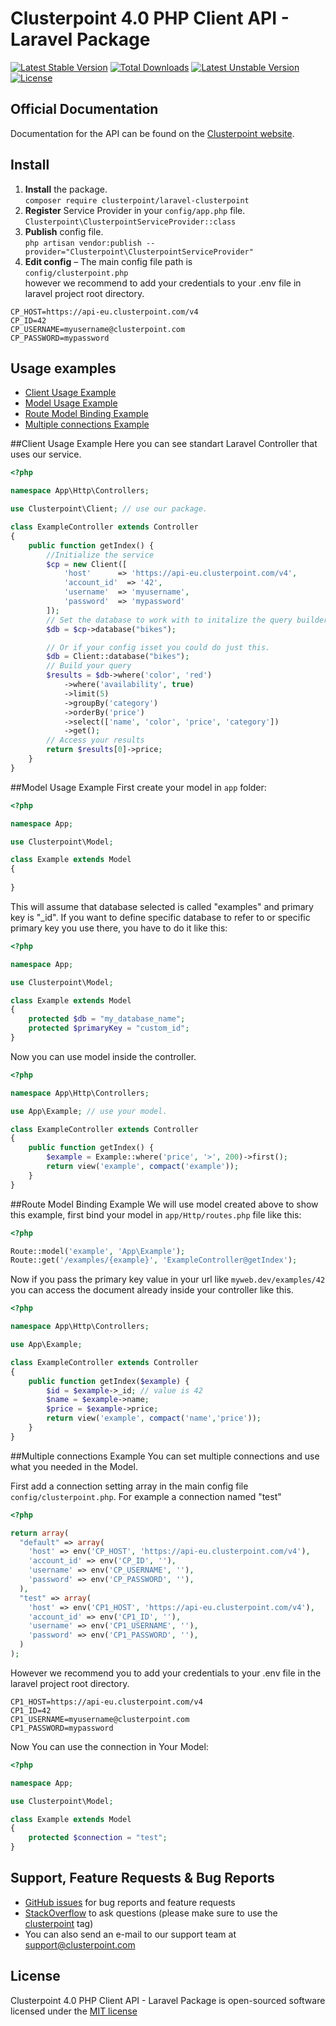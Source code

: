 # Clusterpoint 4.0 PHP Client API - Laravel Package

[![Latest Stable Version](https://poser.pugx.org/clusterpoint/laravel-clusterpoint/v/stable)](https://packagist.org/packages/clusterpoint/laravel-clusterpoint) [![Total Downloads](https://poser.pugx.org/clusterpoint/laravel-clusterpoint/downloads)](https://packagist.org/packages/clusterpoint/laravel-clusterpoint) [![Latest Unstable Version](https://poser.pugx.org/clusterpoint/laravel-clusterpoint/v/unstable)](https://packagist.org/packages/clusterpoint/laravel-clusterpoint) [![License](https://poser.pugx.org/clusterpoint/laravel-clusterpoint/license)](https://packagist.org/packages/clusterpoint/laravel-clusterpoint)

## Official Documentation

Documentation for the API can be found on the [Clusterpoint website](https://www.clusterpoint.com/docs/api/4/php/345/overview).

## Install
1. **Install** the package.  
``composer require clusterpoint/laravel-clusterpoint``
1. **Register** Service Provider in your `config/app.php` file.  
``Clusterpoint\ClusterpointServiceProvider::class``
1. **Publish** config file.  
``php artisan vendor:publish --provider="Clusterpoint\ClusterpointServiceProvider"``  
1. **Edit config** – The main config file path is  
  ``config/clusterpoint.php``  
however we recommend to add your credentials to your .env file in laravel project root directory.
```
CP_HOST=https://api-eu.clusterpoint.com/v4  
CP_ID=42  
CP_USERNAME=myusername@clusterpoint.com  
CP_PASSWORD=mypassword  
```

## Usage examples
* [Client Usage Example](#client)
* [Model Usage Example](#model)
* [Route Model Binding Example](#route)
* [Multiple connections Example](#connect)


<a name="client"></a>
##Client Usage Example
Here you can see standart Laravel Controller that uses our service.
```PHP
<?php

namespace App\Http\Controllers;

use Clusterpoint\Client; // use our package.

class ExampleController extends Controller
{
    public function getIndex() {
		//Initialize the service
		$cp = new Client([
		    'host'      => 'https://api-eu.clusterpoint.com/v4',
		    'account_id'  => '42',
		    'username'  => 'myusername',
		    'password'  => 'mypassword'
		]);
		// Set the database to work with to initalize the query builder for it.
		$db = $cp->database("bikes");

		// Or if your config isset you could do just this.
		$db = Client::database("bikes");
		// Build your query
		$results = $db->where('color', 'red')
			->where('availability', true)
			->limit(5)
			->groupBy('category')
			->orderBy('price')
			->select(['name', 'color', 'price', 'category'])
			->get();
		// Access your results
		return $results[0]->price;
	}
}
```

<a name="model"></a>
##Model Usage Example
First create your model in `app` folder:  
```PHP
<?php

namespace App;

use Clusterpoint\Model;

class Example extends Model
{
	
}
```
This will assume that database selected is called "examples" and primary key is "_id". If you want to define specific database to refer to or specific primary key you use there, you have to do it like this:  
```PHP
<?php

namespace App;

use Clusterpoint\Model;

class Example extends Model
{
	protected $db = "my_database_name";
	protected $primaryKey = "custom_id";
}
```
Now you can use model inside the controller.
```PHP
<?php

namespace App\Http\Controllers;

use App\Example; // use your model.

class ExampleController extends Controller
{	
    public function getIndex() {
		$example = Example::where('price', '>', 200)->first();
		return view('example', compact('example'));
	}
}
```
<a name="route"></a>
##Route Model Binding Example
We will use model created above to show this example, first bind your model in `app/Http/routes.php` file like this:  
```PHP
<?php

Route::model('example', 'App\Example');
Route::get('/examples/{example}', 'ExampleController@getIndex');
```
Now if you pass the primary key value in your url like `myweb.dev/examples/42` you can access the document already inside your controller like this. 
```PHP
<?php

namespace App\Http\Controllers;

use App\Example;

class ExampleController extends Controller
{
	public function getIndex($example) {
		$id = $example->_id; // value is 42
		$name = $example->name;
		$price = $example->price;
		return view('example', compact('name','price'));
	}
}
```

<a name="connect"></a>
##Multiple connections Example
You can set multiple connections and use what you needed in the Model.

First add a connection setting array in the main config file ``config/clusterpoint.php``.
For example a connection named "test"
```PHP
<?php

return array(
  "default" => array(
    'host' => env('CP_HOST', 'https://api-eu.clusterpoint.com/v4'),
    'account_id' => env('CP_ID', ''),
    'username' => env('CP_USERNAME', ''),
    'password' => env('CP_PASSWORD', ''),
  ),
  "test" => array(
    'host' => env('CP1_HOST', 'https://api-eu.clusterpoint.com/v4'),
    'account_id' => env('CP1_ID', ''),
    'username' => env('CP1_USERNAME', ''),
    'password' => env('CP1_PASSWORD', ''),
  )
);

```

However we recommend you to add your credentials to your .env file in the laravel project root directory.
```
CP1_HOST=https://api-eu.clusterpoint.com/v4  
CP1_ID=42  
CP1_USERNAME=myusername@clusterpoint.com  
CP1_PASSWORD=mypassword  
```
Now You can use the connection in Your Model:
```PHP
<?php

namespace App;

use Clusterpoint\Model;

class Example extends Model
{
	protected $connection = "test";
}
```


<a name="bugs"></a>
## Support, Feature Requests & Bug Reports

* [GitHub issues](https://github.com/clusterpoint/laravel-clusterpoint/issues) for bug reports and feature requests
* [StackOverflow](https://stackoverflow.com) to ask questions (please make sure to use the [clusterpoint](http://stackoverflow.com/questions/tagged/clusterpoint) tag)
* You can also send an e-mail to our support team at support@clusterpoint.com

<a name="license"></a>
## License

Clusterpoint 4.0 PHP Client API - Laravel Package is open-sourced software licensed under the [MIT license](http://opensource.org/licenses/MIT)